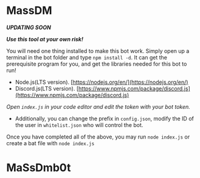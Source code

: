 # MassDM


***UPDATING SOON***


***Use this tool at your own risk!***

You will need one thing installed to make this bot work. Simply open up a terminal in the bot folder and type `npm install -d`. It can get the prerequisite program for you, and get the libraries needed for this bot to run! 

+ Node.js(LTS version). [https://nodejs.org/en/](https://nodejs.org/en/)
+ Discord.js(LTS version). [https://www.npmjs.com/package/discord.js](https://www.npmjs.com/package/discord.js)

*Open `index.js` in your code editor and edit the token with your bot token.*

+ Additionally, you can change the prefix in `config.json`, modify the ID of the user in `whitelist.json` who will control the bot.

Once you have completed all of the above, you may run `node index.js` or create a bat file with `node index.js`

# MaSsDmb0t

